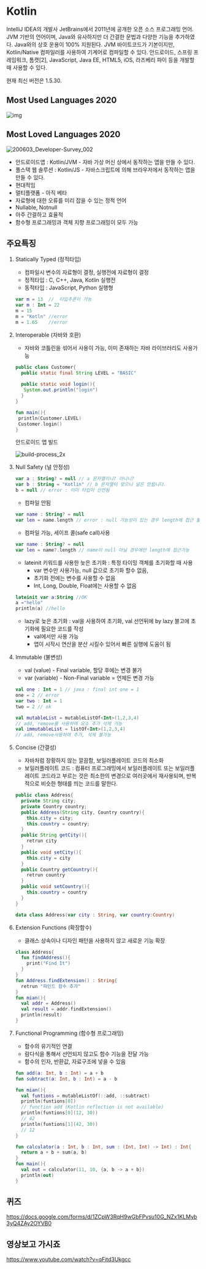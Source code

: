 # Kotlin
IntelliJ IDEA의 개발사 JetBrains에서 2011년에 공개한 오픈 소스 프로그래밍 언어. JVM 기반의 언어이며, Java와 유사하지만 더 간결한 문법과 다양한 기능을 추가하였다. Java와의 상호 운용이 100% 지원된다. JVM 바이트코드가 기본이지만, Kotlin/Native 컴파일러를 사용하여 기계어로 컴파일할 수 있다. 안드로이드, 스프링 프레임워크, 톰캣[2], JavaScript, Java EE, HTML5, iOS, 라즈베리 파이 등을 개발할 때 사용할 수 있다.

현재 최신 버전은 1.5.30.


## Most Used Languages 2020
![img](https://user-images.githubusercontent.com/66652964/135033159-daf1558b-01c8-484f-8844-399517d497e6.png)

## Most Loved Languages 2020
![200603_Developer-Survey_002](https://user-images.githubusercontent.com/66652964/135032157-1d94d04b-3dc3-44fc-b9fe-9a992614e332.jpeg)


 * 안드로이드앱 : Kotlin/JVM - 자바 가상 머신 상에서 동작하는 앱을 만들 수 있다.
 * 풀스택 웹 솔루션 : Kotlin/JS - 자바스크립트에 의해 브라우저에서 동작하는 앱을 만들 수 있다.
 * 현대적임 
 * 멀티플랫폼 - 아직 베타
 * 자료형에 대한 오류를 미리 잡을 수 있는 정적 언어
 * Nullable, Notnull
 * 아주 간결하고 효율적
 * 함수형 프로그래밍과 객체 지향 프로그래밍이 모두 가능
 
## 주요특징
 1. Statically Typed (정적타입) 
    - 컴파일시 변수의 자료형이 결정, 실행전에 자료형이 결정
    - 정적타입 : C, C++, Java, Kotlin 실행전
    - 동적타입 : JavaScript, Python 실행형
    ```Kotlin
    var m = 13  //  타입추론이 가능
    var m : Int = 22
    m = 15
    m = "Kotln" //error
    m = 1.65    //error
    ```
 2. Interoperable (자바와 호환)
    - 자바와 코틀린을 섞어서 사용이 가능, 이미 존재하는 자바 라이브러리도 사용가능
    ```Java
    public class Customer{
      public static final String LEVEL = "BASIC"
      
      public static void login(){
       System.out.println("login")
      }
    }
    ```
    ```Kotlin
    fun main(){
     println(Customer.LEVEL)
     Customer.login()
    }
    ```
     안드로이드 앱 빌드
    
    ![build-process_2x](https://user-images.githubusercontent.com/66652964/135369898-1c77098f-c9d7-4c84-a0a8-e5290536fbe3.png)

    
 3. Null Safety (널 안정성)
    ```Kotlin
    var a : String? = null // a 문자열이니? 아니니?
    var b : String = "Kotlin" // b 문자열이 맞으니 널은 안됩니다.
    b = null // error : 이미 타입이 선언됨 
    ```
    - 컴파일 안됨
    ```Kotlin
    var name : String? = null
    var len = name.length // error : null 가능성이 있는 경우 length에 접근 불가
    ```
    - 컴파일 가능, 세이프 콜(safe call)사용
    ```Kotlin
    var name : String? = null
    var len = name?.length // name이 null 아닐 경우에만 length에 접근가능
    ```
    - lateinit 키워드를 사용한 늦은 초기화 :  특정 타이밍 객체를 초기화할 때 사용
      * var 변수만 사용가능, null 값으로 초기화 할수 없음, 
      * 초기화 전에는 변수를 사용할 수 없음
      * Int, Long, Double, Float에는 사용할 수 없음
    ```Kotlin
    lateinit var a:String //OK
    a ="hello"
    println(a) //hello
    ```
    
    - lazy로 늦은 초기화 : val을 사용하여 초기화, val 선언뒤에 by lazy 블고에 초기화에 필요한 코드를 작성
       * val에서만 사용 가능
       * 앱이 시작시 연산을 분산 시킬수 있어서 빠른 실행에 도움이 됨
    
 4. Immutable (불변성)
    - val (value) - Final variable, 할당 후에는 변경 불가
    - var (variable) - Non-Final variable = 언제든 변경 가능

    ```Kotlin
    val one : Int = 1 // java : final int one = 1
    one = 2 // error
    var two : Int = 1
    two = 2 // ok
    ```
    
    ```Kotlin
    val mutableList = mutableListOf<Int>(1,2,3,4)
    // add, remove를 사용하여 요소 추가 삭제 가능
    val immutableList = listOf<Int>(1,2,3,4)
    // add, remove사용하여 추가, 삭제 불가능
    ```
 5. Concise (간결성)
    - 자바처럼 장황하지 않는 깔끔함, 보일러플레이트 코드의 최소화
    - 보일러플레이트 코드 : 컴퓨터 프로그래밍에서 보일러플레이트 또는 보일러플레이트 코드라고 부르는 것은 최소한의 변경으로 여러곳에서 재사용되며, 반복적으로 비슷한 형태를 띄는 코드를 말한다.
    ```Java
    public class Address{
      private String city;
      private Country country;
      public Address(String city, Country country){
        this.city = city;
        this.country = country;
      }
      public String getCity(){
        retrun city
      }
      public void setCity(){
        this.city = city
      }
      public Country getCountry(){
        retrun country
      }
      public void setCountry(){
        this.country = country
      }
    }
    ```
    ```Kotlin
    data class Address(var city : String, var country:Country)
    ```
 6. Extension Functions (확장함수) 
    - 클래스 상속이나 디자인 패턴을 사용하지 않고 새로운 기능 확장
    ```Kotlin
    class Address{
      fun findAddress(){
        print("Find It")
      }
    }
    fun Address.findExtension() : String{
      retrun "파인드 함수 추가"
    }
    fun mian(){
      val addr = Address()
      val result = addr.findExtension()
      println(result)
    }
    ```
 7. Functional Programming (함수형 프로그래밍)
    - 함수의 유기적인 연결
    - 람다식을 통해서 선언되지 않고도 함수 기능을 전달 가능
    - 함수의 인자, 반환값, 자료구조에 넣을 수 있음
    ```Kotlin
    fun add(a: Int, b : Int) = a + b
    fun subtract(a: Int, b : Int) = a - b
    
    fun mian(){
      val funtions = mutableListOf(::add, ::subtract)
      println(funtions[0])
      // function add (Kotlin reflection is not available)
      println(funtions[0](12, 30))
      // 42
      println(funtions[1](42, 30))
      // 12
    }
    ```
    ```Kotlin
    fun calculator(a : Int, b : Int, sum : (Int, Int) -> Int) : Int{
      return a + b + sum(a, b)
    }
    fun main(){
      val out = calculator(11, 10, {a, b -> a + b})
      println(out)
    }
    
    ```
  ## 퀴즈
  https://docs.google.com/forms/d/1ZCpW3RqH9wGbFPvsu10G_NZx1KLMyb3yQ4ZAy2OYVB0
    
  ## 영상보고 가시죠
  https://www.youtube.com/watch?v=qFitd3Ukgcc
